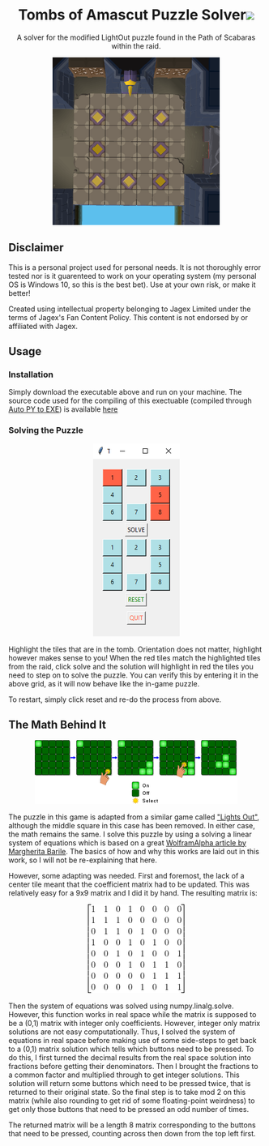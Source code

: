 
<h1 align="center">Tombs of Amascut Puzzle Solver<img src=imgs/Ba-Ba_icon.ico></h1>
<p align="center">A solver for the modified LightOut puzzle found in the Path of Scabaras within the raid.</p>

<p align="center">
    <img src=imgs/lightoutpuzzleroom.PNG>
</p>

## Disclaimer

This is a personal project used for personal needs. It is not thoroughly error tested nor is it guarenteed to work on your operating system (my personal OS is Windows 10, so this is the best bet). Use at your own risk, or make it better! 

Created using intellectual property belonging to Jagex Limited under the terms of Jagex's Fan Content Policy. This content is not endorsed by or affiliated with Jagex.

## Usage

### Installation

Simply download the executable above and run on your machine. The source code used for the compiling of this exectuable (compiled through [Auto PY to EXE](https://github.com/brentvollebregt/auto-py-to-exe)) is available [here](source/toa_solver.py)

### Solving the Puzzle

<p align="center">
    <img src=imgs/demo1.PNG>
</p>

Highlight the tiles that are in the tomb. Orientation does not matter, highlight however makes sense to you! When the red tiles match the highlighted tiles from the raid, click solve and the solution will highlight in red the tiles you need to step on to solve the puzzle. You can verify this by entering it in the above grid, as it will now behave like the in-game puzzle. 

To restart, simply click reset and re-do the process from above. 

## The Math Behind It

<p align="center">
    <img src=imgs/lightsoutillustration.png>
</p>

The puzzle in this game is adapted from a similar game called ["Lights Out"](https://en.wikipedia.org/wiki/Lights_Out_(game)), although the middle square in this case has been removed. In either case, the math remains the same. I solve this puzzle by using a solving a linear system of equations which is based on a great [WolframAlpha article by Margherita Barile](https://mathworld.wolfram.com/LightsOutPuzzle.html). The basics of how and why this works are laid out in this work, so I will not be re-explaining that here. 

However, some adapting was needed. First and foremost, the lack of a center tile meant that the coefficient matrix had to be updated. This was relatively easy for a 9x9 matrix and I did it by hand. The resulting matrix is: 

<p align="center">
    <img src=imgs/CodeCogsEqn.png>
</p>

Then the system of equations was solved using numpy.linalg.solve. However, this function works in real space while the matrix is supposed to be a (0,1) matrix with integer only coefficients. However, integer only matrix solutions are not easy computationally. Thus, I solved the system of equations in real space before making use of some side-steps to get back to a (0,1) matrix solution which tells which buttons need to be pressed. To do this, I first turned the decimal results from the real space solution into fractions before getting their denominators. Then I brought the fractions to a common factor and multiplied through to get integer solutions. This solution will return some buttons which need to be pressed twice, that is returned to their original state. So the final step is to take mod 2 on this matrix (while also rounding to get rid of some floating-point weirdness) to get only those buttons that need to be pressed an odd number of times. 

The returned matrix will be a length 8 matrix corresponding to the buttons that need to be pressed, counting across then down from the top left first.

